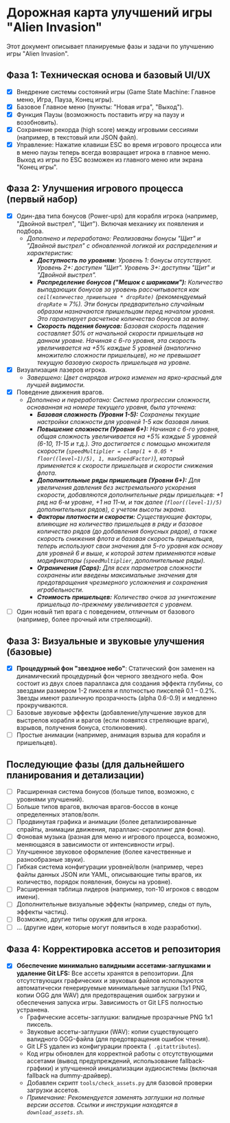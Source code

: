 # Дорожная карта улучшений игры "Alien Invasion"

Этот документ описывает планируемые фазы и задачи по улучшению игры "Alien Invasion".

## Фаза 1: Техническая основа и базовый UI/UX
- [x] Внедрение системы состояний игры (Game State Machine: Главное меню, Игра, Пауза, Конец игры).
- [x] Базовое Главное меню (пункты: "Новая игра", "Выход").
- [x] Функция Паузы (возможность поставить игру на паузу и возобновить).
- [x] Сохранение рекорда (high score) между игровыми сессиями (например, в текстовый или JSON файл).
- [x] Управление: Нажатие клавиши ESC во время игрового процесса или в меню паузы теперь всегда возвращает игрока в главное меню. Выход из игры по ESC возможен из главного меню или экрана "Конец игры".

## Фаза 2: Улучшения игрового процесса (первый набор)
- [x] Один-два типа бонусов (Power-ups) для корабля игрока (например, "Двойной выстрел", "Щит"). Включая механику их появления и подбора.
    - *Дополнено и переработано: Реализованы бонусы "Щит" и "Двойной выстрел" с обновленной логикой их распределения и характеристик:*
        -   ***Доступность по уровням:*** *Уровень 1: бонусы отсутствуют. Уровень 2+: доступен "Щит". Уровень 3+: доступны "Щит" и "Двойной выстрел".*
        -   ***Распределение бонусов ("Мешок с шариками"):*** *Количество выпадающих бонусов за уровень рассчитывается как `ceil(количество_пришельцев * dropRate)` (рекомендуемый `dropRate` ≈ 7%). Эти бонусы предварительно случайным образом назначаются пришельцам перед началом уровня. Это гарантирует расчетное количество бонусов за волну.*
        -   ***Скорость падения бонусов:*** *Базовая скорость падения составляет 50% от начальной скорости пришельцев на данном уровне. Начиная с 6-го уровня, эта скорость увеличивается на +5% каждые 5 уровней (аналогично множителю сложности пришельцев), но не превышает текущую базовую скорость пришельцев на уровне.*
- [x] Визуализация лазеров игрока.
    - *Завершено: Цвет снарядов игрока изменен на ярко-красный для лучшей видимости.*
- [x] Поведение движения врагов.
    - *Дополнено и переработано: Система прогрессии сложности, основанная на номере текущего уровня, была уточнена:*
        -   ***Базовая сложность (Уровни 1-5):*** *Сохранены текущие настройки сложности для уровней 1-5 как базовая линия.*
        -   ***Повышение сложности (Уровни 6+):*** *Начиная с 6-го уровня, общая сложность увеличивается на +5% каждые 5 уровней (6-10, 11-15 и т.д.). Это достигается с помощью множителя скорости (`speedMultiplier = clamp(1 + 0.05 * floor((level−1)/5), 1, maxSpeedFactor)`), который применяется к скорости пришельцев и скорости снижения флота.*
        -   ***Дополнительные ряды пришельцев (Уровни 6+):*** *Для увеличения давления без экстремального ускорения скорости, добавляются дополнительные ряды пришельцев: +1 ряд на 6-м уровне, +1 на 11-м, и так далее (`floor((level-1)/5)` дополнительных рядов), с учетом высоты экрана.*
        -   ***Факторы плотности и скорости:*** *Существующие факторы, влияющие на количество пришельцев в ряду и базовое количество рядов (до добавления бонусных рядов), а также скорость снижения флота и базовая скорость пришельцев, теперь используют свои значения для 5-го уровня как основу для уровней 6 и выше, к которой затем применяются новые модификаторы (`speedMultiplier`, дополнительные ряды).*
        -   ***Ограничения (Caps):*** *Для всех параметров сложности сохранены или введены максимальные значения для предотвращения чрезмерного усложнения и сохранения играбельности.*
        -   ***Стоимость пришельцев:*** *Количество очков за уничтожение пришельца по-прежнему увеличивается с уровнем.*
- [ ] Один новый тип врага с поведением, отличным от базового (например, более прочный или стреляющий).

## Фаза 3: Визуальные и звуковые улучшения (базовые)
- [x] **Процедурный фон "звездное небо"**: Статический фон заменен на динамический процедурный фон черного звездного неба. Фон состоит из двух слоев параллакса для создания эффекта глубины, со звездами размером 1-2 пикселя и плотностью пикселей 0.1 – 0.2%. Звезды имеют различную прозрачность (alpha 0.6-0.9) и медленно прокручиваются.
- [ ] Базовые звуковые эффекты (добавление/улучшение звуков для выстрелов корабля и врагов (если появятся стреляющие враги), взрывов, получения бонуса, столкновения).
- [ ] Простые анимации (например, анимация взрыва для корабля и пришельцев).

## Последующие фазы (для дальнейшего планирования и детализации)
- [ ] Расширенная система бонусов (больше типов, возможно, с уровнями улучшений).
- [ ] Больше типов врагов, включая врагов-боссов в конце определенных этапов/волн.
- [ ] Продвинутая графика и анимации (более детализированные спрайты, анимации движения, параллакс-скроллинг для фона).
- [ ] Фоновая музыка (разная для меню и игрового процесса, возможно, меняющаяся в зависимости от интенсивности игры).
- [ ] Улучшенное звуковое оформление (более качественные и разнообразные звуки).
- [ ] Гибкая система конфигурации уровней/волн (например, через файлы данных JSON или YAML, описывающие типы врагов, их количество, порядок появления, бонусы на уровне).
- [ ] Расширенная таблица лидеров (например, топ-10 игроков с вводом имени).
- [ ] Дополнительные визуальные эффекты (например, следы от пуль, эффекты частиц).
- [ ] Возможно, другие типы оружия для игрока.
- [ ] ... (другие идеи, которые могут появиться в ходе разработки).

## Фаза 4: Корректировка ассетов и репозитория
- [x] **Обеспечение минимально валидными ассетами-заглушками и удаление Git LFS:** Все ассеты хранятся в репозитории. Для отсутствующих графических и звуковых файлов используются автоматически генерируемые минимальные заглушки (1x1 PNG, копии OGG для WAV) для предотвращения ошибок загрузки и обеспечения запуска игры. Зависимость от Git LFS полностью устранена.
    - Графические ассеты-заглушки: валидные прозрачные PNG 1x1 пиксель.
    - Звуковые ассеты-заглушки (WAV): копии существующего валидного OGG-файла (для предотвращения ошибок чтения).
    - Git LFS удален из конфигурации проекта (` .gitattributes`).
    - Код игры обновлен для корректной работы с отсутствующими ассетами (вывод предупреждений, использование fallback-графики) и улучшенной инициализации аудиосистемы (включая fallback на dummy-драйвер).
    - Добавлен скрипт `tools/check_assets.py` для базовой проверки загрузки ассетов.
    - *Примечание: Рекомендуется заменять заглушки на полные версии ассетов. Ссылки и инструкции находятся в `download_assets.sh`.*
